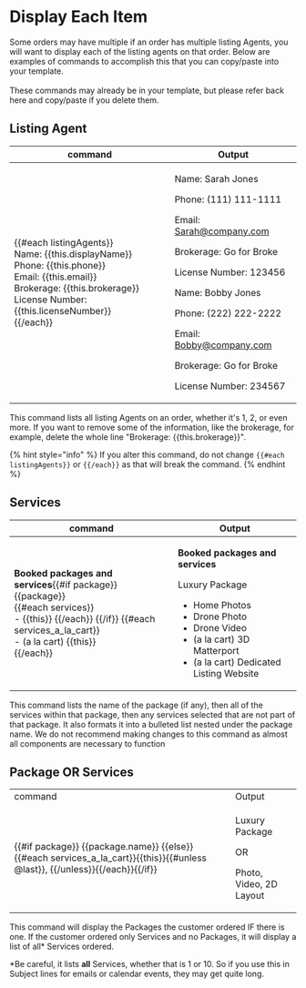 # Display Each Item

Some orders may have multiple if an order has multiple listing Agents, you will want to display each of the listing agents on that order. Below are examples of commands to accomplish this that you can copy/paste into your template.\
\
These commands may already be in your template, but please refer back here and copy/paste if you delete them.

## Listing Agent

| command                                                                                                                                                                                                | Output                                                                                                                                                                                                                                                                                              |
| ------------------------------------------------------------------------------------------------------------------------------------------------------------------------------------------------------ | --------------------------------------------------------------------------------------------------------------------------------------------------------------------------------------------------------------------------------------------------------------------------------------------------- |
| <p>{{#each listingAgents}}<br>Name: {{this.displayName}}<br>Phone: {{this.phone}}<br>Email: {{this.email}}<br>Brokerage: {{this.brokerage}}<br>License Number: {{this.licenseNumber}}<br>{{/each}}</p> | <p>Name: Sarah Jones</p><p>Phone: (111) 111-1111</p><p>Email: Sarah@company.com</p><p>Brokerage: Go for Broke</p><p>License Number: 123456</p><p></p><p>Name: Bobby Jones</p><p>Phone: (222) 222-2222</p><p>Email: Bobby@company.com</p><p>Brokerage: Go for Broke</p><p>License Number: 234567</p> |

This command lists all listing Agents on an order, whether it's 1, 2, or even more. If you want to remove some of the information, like the brokerage, for example, delete the whole line "Brokerage: \{{this.brokerage\}}".

{% hint style="info" %}
If you alter this command, do not change `{{#each listingAgents}}` or `{{/each}}` as that will break the command.
{% endhint %}

## Services

| command                                                                                                                                                                                                       | Output                                                                                                                                                                                                                                |
| ------------------------------------------------------------------------------------------------------------------------------------------------------------------------------------------------------------- | ------------------------------------------------------------------------------------------------------------------------------------------------------------------------------------------------------------------------------------- |
| <p> <strong>Booked packages and services</strong>{{#if package}}<br>{{package}}<br>{{#each services}}<br>- {{this}} {{/each}} {{/if}} {{#each services_a_la_cart}}<br>- (a la cart) {{this}}<br>{{/each}}</p> | <p></p><p><strong>Booked packages and services</strong></p><p>Luxury Package</p><ul><li>Home Photos</li><li>Drone Photo</li><li>Drone Video</li><li>(a la cart) 3D Matterport</li><li>(a la cart) Dedicated Listing Website</li></ul> |

This command lists the name of the package (if any), then all of the services within that package, then any services selected that are not part of that package. It also formats it into a bulleted list nested under the package name. We do not recommend making changes to this command as almost all components are necessary to function

## Package OR Services

|                                                                                                                                                  |                                                              |
| ------------------------------------------------------------------------------------------------------------------------------------------------ | ------------------------------------------------------------ |
| command                                                                                                                                          | Output                                                       |
| \{{#if package\}} \{{package.name\}} \{{else\}}\{{#each services\_a\_la\_cart\}}\{{this\}}\{{#unless @last\}}, \{{/unless\}}\{{/each\}}\{{/if\}} | <p>Luxury Package</p><p>OR</p><p>Photo, Video, 2D Layout</p> |

This command will display the Packages the customer ordered IF there is one. If the customer ordered only Services and no Packages, it will display a list of all\* Services ordered.

\*Be careful, it lists **all** Services, whether that is 1 or 10. So if you use this in Subject lines for emails or calendar events, they may get quite long.
